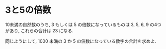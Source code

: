 # 3と5の倍数

10未満の自然数のうち, 3 もしくは 5 の倍数になっているものは 3, 5, 6, 9 の4つがあり, これらの合計は 23 になる.

同じようにして, 1000 未満の 3 か 5 の倍数になっている数字の合計を求めよ.
